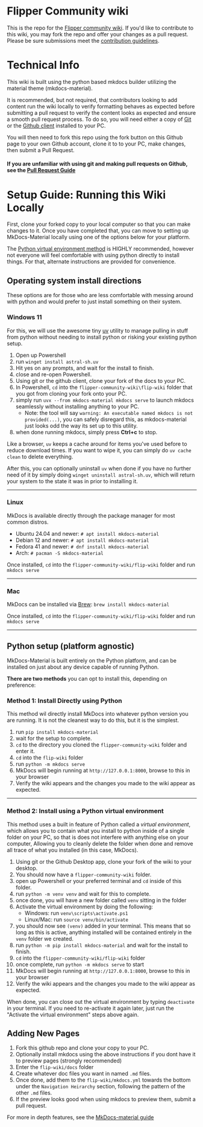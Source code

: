 # Flipper Community wiki
This is the repo for the [Flipper community wiki](https://flipper.wiki).
If you'd like to contribute to this wiki, you may fork the repo and offer your changes as a pull request.
Please be sure submissions meet the [contribution guidelines](https://flipper.wiki/contributing/).

# Technical Info
This wiki is built using the python based mkdocs builder utilizing the material theme (mkdocs-material).

It is recommended, but not required, that contributors looking to add content run the wiki locally to verify formatting behaves as expected before submitting a pull request to verify the content looks as expected and ensure a smooth pull request process.
To do so, you will need either a copy of [Git](https://git-scm.com/downloads) or the [Github client](https://github.com/apps/desktop) installed to your PC. 

You will then need to fork this repo using the fork button on this Github page to your own Github account, clone it to to your PC, make changes, then submit a Pull Request. 

#### If you are unfamiliar with using git and making pull requests on Github, see the [Pull Request Guide](pull-request-guide.md)

# Setup Guide: Running this Wiki Locally

First, clone your forked copy to your local computer so that you can make changes to it.
Once you have completed that, you can move to setting up MkDocs-Material locally using one of the options below for your platform. 

The [Python virtual environment method](#Method-2-Install-using-a-Python-virtual-environment) is HIGHLY recommended, however not everyone will feel comfortable with using python directly to install things. For that, alternate instructions are provided for convenience. 


## Operating system install directions
These options are for those who are less comfortable with messing around with python and would prefer to just install something on their system. 

### Windows 11
For this, we will use the awesome tiny [uv](https://astral.sh) utility to manage pulling in stuff from python without needing to install python or risking your existing python setup.

1. Open up Powershell
1. run `winget install astral-sh.uv`
1. Hit yes on any prompts, and wait for the install to finish. 
1. close and re-open Powershell. 
1. Using git or the github client, clone your fork of the docs to your PC. 
1. In Powershell, `cd` into the `flipper-community-wiki\flip-wiki` folder that you got from cloning your fork onto your PC. 
1. simply run `uvx --from mkdocs-material mkdocs serve` to launch mkdocs seamlessly without installing anything to your PC.
    - Note: the tool will say `warning: An executable named mkdocs is not provided(...)`, you can safely disregard this, as mkdocs-material just looks odd the way its set up to this utility.  
1. when done running mkdocs, simply press **Ctrl+c** to stop.

Like a browser, `uv` keeps a cache around for items you've used before to reduce download times. If you want to wipe it, you can simply do `uv cache clean` to delete everything. 

After this, you can optionally uninstall `uv` when done if you have no further need of it by simply doing `winget uninstall astral-sh.uv`, which will return your system to the state it was in prior to installing it. 

----

### Linux
MkDocs is available directly through the package manager for most common distros. 

- Ubuntu 24.04 and newer: `# apt install mkdocs-material`
- Debian 12 and newer: `# apt install mkdocs-material`
- Fedora 41 and newer: `# dnf install mkdocs-material`
- Arch: `# pacman -S mkdocs-material`

Once installed, `cd` into the `flipper-community-wiki/flip-wiki` folder and run `mkdocs serve`

----

### Mac
MkDocs can be installed via [Brew](https://brew.sh):
`brew install mkdocs-material`

Once installed, `cd` into the `flipper-community-wiki/flip-wiki` folder and run `mkdocs serve`

----

## Python setup (platform agnostic)
MkDocs-Material is built entirely on the Python platform, and can be installed on just about any device capable of running Python. 

**There are two methods** you can opt to install this, depending on preference:

### Method 1: Install Directly using Python
This method wil directly install MkDocs into whatever python version you are running. It is not the cleanest way to do this, but it is the simplest. 

1. run `pip install mkdocs-material`
1. wait for the setup to complete. 
1. `cd` to the directory you cloned the `flipper-community-wiki` folder and enter it. 
1. `cd` into the `flip-wiki` folder
1. run `python -m mkdocs serve`
1. MkDocs will begin running at `http://127.0.0.1:8000`, browse to this in your browser
1. Verify the wiki appears and the changes you made to the wiki appear as expected. 

----

### Method 2: Install using a Python virtual environment
This method uses a built in feature of Python called a *virtual environment*, which allows you to contain what you install to python inside of a single folder on your PC, so that is does not interfere with anything else on your computer, Allowing you to cleanly delete the folder when done and remove all trace of what you installed (in this case, MkDocs). 

1. Using git or the Github Desktop app, clone your fork of the wiki to your desktop. 
1. You should now have a `flipper-community-wiki` folder. 
1. open up Powershell or your preferred terminal and `cd` inside of this folder. 
1. run `python -m venv venv` and wait for this to complete. 
1. once done, you will have a new folder called `venv` sitting in the folder
1. Activate the virtual environment by doing the following:
    - Windows: run `venv\scripts\activate.ps1`
    - Linux/Mac: run `source venv/bin/activate`
1. you should now see `(venv)` added in your terminal. This means that so long as this is active, anything installed will be contained entirely in the `venv` folder we created. 
1. run `python -m pip install mkdocs-material` and wait for the install to finish. 
1. `cd` into the `flipper-community-wiki/flip-wiki` folder
1. once complete, run `python -m mkdocs serve` to start
1. MkDocs will begin running at `http://127.0.0.1:8000`, browse to this in your browser
1. Verify the wiki appears and the changes you made to the wiki appear as expected. 

When done, you can close out the virtual environment by typing `deactivate` in your terminal. If you need to re-activate it again later, just run the "Activate the virtual environment" steps above again. 



## Adding New Pages
1. Fork this github repo and clone your copy to your PC. 
1. Optionally install mkdocs using the above instructions if you dont have it to preview pages (strongly recommended)
1. Enter the `flip-wiki/docs` folder
1. Create whatever doc files you want in named `.md` files.
1. Once done, add them to the `flip-wiki/mkdocs.yml` towards the bottom under the `Navigation Heirarchy` section, following the pattern of the other `.md` files.
1. If the preview looks good when using mkdocs to preview them, submit a pull request. 

For more in depth features, see the [MkDocs-material guide](https://squidfunk.github.io/mkdocs-material/reference/)
